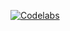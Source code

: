 
[![Codelabs](https://img.shields.io/badge/Codelabs-0078D4?style=for-the-badge&logo=google)](https://codelabs-preview.appspot.com/?file_id=1aVkhjoxBz3ycYLib7cukWMXRr6DHTgfGcEwAeLW2kt4#0)
